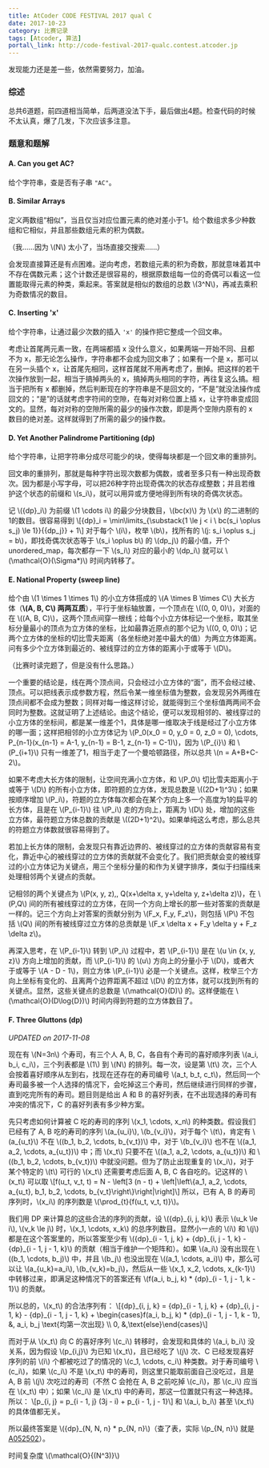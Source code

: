 ```yaml
---
title: AtCoder CODE FESTIVAL 2017 qual C
date: 2017-10-23
category: 比赛记录
tags: [Atcoder, 算法]
portal\_link: http://code-festival-2017-qualc.contest.atcoder.jp
---
```

发现能力还是差一些，依然需要努力，加油。

### 综述
总共6道题，前四道相当简单，后两道没法下手，最后做出4题。检查代码的时候不太认真，爆了几发，下次应该多注意。

<!-- more -->

### 题意和题解

#### A.  Can you get AC?
给个字符串，查是否有子串 `"AC"`。

#### B. Similar Arrays
定义两数组“相似”，当且仅当对应位置元素的绝对差小于1。给个数组求多少种数组和它相似，并且那些数组元素的积为偶数。

（我……因为 \\(N\\) 太小了，当场直接交搜索……）

会发现直接算还是有点困难。逆向考虑，若数组元素的积为奇数，那就意味着其中不存在偶数元素；这个计数还是很容易的，根据原数组每一位的奇偶可以看这一位置能取得元素的种类，乘起来。答案就是相似的数组的总数 \\(3^N\\)，再减去乘积为奇数情况的数目。

#### C. Inserting 'x'
给个字符串，让通过最少次数的插入 `'x'` 的操作把它整成一个回文串。

考虑让首尾两元素一致，在两端都插 x 没什么意义，如果两端一开始不同、且都不为 x，那无论怎么操作，字符串都不会成为回文串了；如果有一个是 x，那可以在另一头插个 x，让首尾先相同，这样首尾就不用再考虑了，删掉。把这样的若干次操作放到一起，相当于搞掉两头的 x，搞掉两头相同的字符，再往复这么搞。相当于把所有 x 都删掉，然后判断现在的字符串是不是回文的，“不是”就没法操作成回文的；“是”的话就考虑字符间的空隙，在每对对称位置上插 x，让字符串变成回文的。显然，每对对称的空隙所需的最少的操作次数，即是两个空隙内原有的 x 数目的绝对差。这样就得到了所需的最少的操作数。

#### D. Yet Another Palindrome Partitioning (dp)
给个字符串，让把字符串分成尽可能少的块，使得每块都是一个回文串的重排列。

回文串的重排列，那就是每种字符出现次数都为偶数，或者至多只有一种出现奇数次。因为都是小写字母，可以把26种字符出现奇偶次的状态存成整数；并且若维护这个状态的前缀和 \\(s\_i\\)，就可以用异或方便地得到所有块的奇偶次状态。

记 \\({dp}\_i\\) 为前缀 \\(1 \cdots i\\) 的最少分块数目，\\(bc(x)\\) 为 \\(x\\) 的二进制的1的数目。很容易得到
\\[{dp}\_i = \min\limits\_{\substack{1 \le j < i \\ bc(s\_i \oplus s\_j) \le 1}}{\{dp\_j\}} + 1\\]
对于每个 \\(i\\)，枚举 \\(b\\)，找所有的 \\(j: s\_i \oplus s\_j = b\\)，即找奇偶次状态等于 \\(s\_i \oplus b\\) 的 \\(dp\_j\\) 的最小值，开个 unordered\_map，每次都存一下 \\(s\_i\\) 对应的最小的 \\(dp\_i\\) 就可以 \\(\mathcal{O}(\Sigma\*)\\) 时间内转移了。

#### E. National Property (sweep line)
给个由 \\(1 \times 1 \times 1\\) 的小立方体搭成的 \\(A \times B \times C\\) 大长方体（**\\(A, B, C\\) 两两互质**），平行于坐标轴放置，一个顶点在 \\((0, 0, 0)\\)，对面的在 \\((A, B, C)\\)，这两个顶点间穿一根线；给每个小立方体标记一个坐标，取其坐标分量最小的顶点为立方体的坐标，比如最靠近原点的那个记为 \\((0, 0, 0)\\)；记两个立方体的坐标的切比雪夫距离（各坐标绝对差中最大的值）为两立方体距离。问有多少个立方体到最近的、被线穿过的立方体的距离小于或等于 \\(D\\)。

（比赛时读完题了，但是没有什么思路。）

一个重要的结论是，线在两个顶点间，只会经过小立方体的“面”，而不会经过棱、顶点。可以把线表示成参数方程，然后令某一维坐标值为整数，会发现另外两维在顶点间都不会成为整数；同样对每一维这样讨论，就能得到三个坐标值两两间不会同时为整数。这就证明了上述结论。由这个结论，便可以发现相邻的、被线穿过的小立方体的坐标间，都是某一维差个1，具体是哪一维取决于线是经过了小立方体的哪一面；这样把相邻的小立方体记为 \\(P\_0(x\_0 = 0, y\_0 = 0, z\_0 = 0), \cdots, P\_{n-1}(x\_{n-1} = A-1, y\_{n-1} = B-1, z\_{n-1} = C-1)\\)，因为 \\(P\_{i}\\) 和 \\(P\_{i+1}\\) 只有一维差了1，相当于走了一个曼哈顿路径，所以总共 \\(n = A+B+C-2\\)。

如果不考虑大长方体的限制，让空间充满小立方体，和 \\(P\_0\\) 切比雪夫距离小于或等于 \\(D\\) 的所有小立方体，即符题的立方体，发现总数是 \\((2D+1)^3\\)；如果按顺序增加 \\(P\_i\\)，符题的立方体每次都会在某个方向上多一个高度为1的扁平的长方体，且是在 \\(P\_{i-1}\\) 往 \\(P\_i\\) 走的方向上，距离为 \\(D\\) 处，增加的这些立方体，最符题立方体总数的贡献是 \\((2D+1)^2\\)。如果单纯这么考虑，那么总共的符题立方体数就很容易得到了。

若加上长方体的限制，会发现只有靠近边界的、被线穿过的立方体的贡献容易有变化，靠近中心的被线穿过的立方体的贡献就不会变化了。我们把贡献会变的被线穿过的小立方体记为关键点，用三个坐标分量的和作为关键字排序，类似于扫描线来处理相邻两个关键点的贡献。

记相邻的两个关键点为 \\(P(x, y, z),\, Q(x+\delta x, y+\delta y, z+\delta z)\\)，在 \\(P,Q\\) 间的所有被线穿过的立方体，在同一个方向上增长的那一些对答案的贡献是一样的。记三个方向上对答案的贡献分别为 \\(F\_x, F\_y, F\_z\\)，则包括 \\(P\\) 不包括 \\(Q\\) 间的所有被线穿过立方体的总贡献是 \\(F\_x \delta x + F\_y \delta y + F\_z \delta z\\)。

再深入思考，在 \\(P\_{i-1}\\) 转到 \\(P\_i\\) 过程中，若 \\(P\_{i-1}\\) 是在 \\(u \in \{x, y, z\}\\) 方向上增加的贡献，而 \\(P\_{i-1}\\) 的 \\(u\\) 方向上的分量小于 \\(D\\)，或者大于或等于 \\(A - D - 1\\)，则立方体 \\(P\_{i-1}\\) 必是一个关键点。这样，枚举三个方向上坐标有变化的、且离两个边界距离不超过 \\(D\\) 的立方体，就可以找到所有的关键点。显然，这些关键点的总数是 \\(\mathcal{O}(D)\\) 的。这样便能在 \\(\mathcal{O}(D\log{D})\\) 时间内得到符题的立方体数目了。

#### F. Three Gluttons (dp)
*UPDATED on 2017-11-08*

现在有 \\(N=3n\\) 个寿司，有三个人 A, B, C，各自有个寿司的喜好顺序列表 \\(a\_i, b\_i, c\_i\\)，三个列表都是 \\(1\\) 到 \\(N\\) 的排列。每一次，设是第 \\(t\\) 次，三个人会按着喜好顺序从左到右，找现在还存在的寿司编号 \\(a\_t, b\_t, c\_t\\)，然后同一个寿司最多被一个人选择的情况下，会吃掉这三个寿司，然后继续进行同样的步骤，直到吃完所有的寿司。题目则是给出 A 和 B 的喜好列表，在不出现选择的寿司有冲突的情况下，C 的喜好列表有多少种方案。

先只考虑如何计算被 C 吃的寿司的序列 \\(x\_1, \cdots, x\_n\\) 的种类数。假设我们已经有了 A, B 吃的寿司的序列 \\(a\_{u\_i}\\), \\(b\_{v\_i}\\)，对于每个 \\(t\\)，肯定有 \\(a\_{u\_t}\\) 不在 \\((b\_1, b\_2, \cdots, b\_{v\_t})\\) 中，对于 \\(b\_{v\_i}\\) 也不在 \\((a\_1, a\_2, \cdots, a\_{u\_t})\\) 中；而 \\(x\_t\\) 只要不在 \\((a\_1, a\_2, \cdots, a\_{u\_t})\\) 和 \\((b\_1, b\_2, \cdots, b\_{v\_t})\\) 中就没问题。但为了防止出现重复的 \\(x\_i\\)，对于某个特定的 \\(t\\) 可行的 \\(x\_t\\) 还需要考虑后面 A, B, C 各自吃的。记这样的 \\(x\_t\\) 可以取
\\[f(u\_t, v\_t, t) = N - \left[3 (n - t) + \left|\left\\{a\_1, a\_2, \cdots, a\_{u\_t}, b\_1, b\_2, \cdots, b\_{v\_t}\right\\}\right|\right]\\]
所以，已有 A, B 的寿司序列时，\\(x\_i\\) 的序列数是 \\(\prod\_{t}{f(u\_t, v\_t, t)}\\)。

我们用 DP 来计算总的这些合法的序列的贡献，设 \\({dp}\_{i, j, k}\\) 表示 \\(u\_k \le i\\), \\(v\_k \le j\\) 时，\\(x\_1, \cdots, x\_k\\) 的总序列数目。显然小一点的 \\(i\\) 和 \\(j\\) 都是在这个答案里的，所以答案至少有 \\({dp}\_{i - 1, j, k} + {dp}\_{i, j - 1, k} - {dp}\_{i - 1, j - 1, k}\\) 的贡献（相当于维护一个矩阵和）。如果 \\(a\_i\\) 没有出现在 \\((b\_1, \cdots, b\_j)\\) 中，并且 \\(b\_j\\) 也没出现在 \\((a\_1, \cdots, a\_i)\\) 中，那么可以让 \\(a\_{u\_k}=a\_i\\), \\(b\_{v\_k}=b\_j\\)，然后从一些 \\(x\_1, x\_2, \cdots, x\_{k-1}\\) 中转移过来，即满足这种情况下的答案还有 \\(f(a\_i, b\_j, k) * {dp}\_{i - 1, j - 1, k - 1}\\) 的贡献。

所以总的，\\(x\_t\\) 的合法序列有：
\\[{dp}\_{i, j, k} = {dp}\_{i - 1, j, k} + {dp}\_{i, j - 1, k} - {dp}\_{i - 1, j - 1, k} + \begin{cases}f(a\_i, b\_j, k) * {dp}\_{i - 1, j - 1, k - 1}, &\, a\_i, b\_j \text{均第一次出现} \\\\ 0, &\,\text{else}\end{cases}\\]

而对于从 \\(x\_t\\) 向 C 的喜好序列 \\(c\_i\\) 转移时，会发现和具体的 \\(a\_i, b\_i\\) 没关系，因为假设 \\(p\_{i,j}\\) 为已知 \\(x\_t\\)，且已经吃了 \\(j\\) 次、C 已经发现喜好序列的前 \\(i\\) 个都被吃过了的情况的 \\(c\_1, \cdots, c\_i\\) 种类数。对于寿司编号 \\(c\_i\\)，如果 \\(c\_i\\) 不是 \\(x\_t\\) 中的寿司，则这里只能取前面自己没吃过，且是 A, B 前 \\(j\\) 次吃过的寿司（不然 C 会抢在 A, B 之前吃掉 \\(c\_i\\)，那 \\(c\_i\\) 应当在 \\(x\_t\\) 中）；如果 \\(c\_i\\) 是 \\(x\_t\\) 中的寿司，那这一位置就只有这一种选择。所以：
\\[p\_{i, j} = p\_{i - 1, j} (3j - i) + p\_{i - 1, j - 1}\\]
和 \\(a\_i, b\_i\\) 甚至 \\(x\_t\\) 的具体值都无关。

所以最终答案是 \\({dp}\_{N, N, n} * p\_{N, n}\\)（查了表，实际 \\(p\_{N, n}\\) 就是 [A052502][]）。

时间复杂度 \\(\mathcal{O}{(N^3)}\\)

[A052502]: https://oeis.org/A052502
